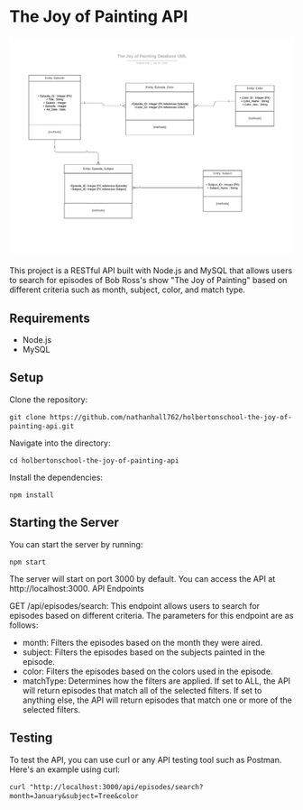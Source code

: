 # The Joy of Painting API

![Database UML](https://github.com/nathanhall762/holbertonschool-the-joy-of-painting-api/blob/main/DatabaseUML.jpeg)

This project is a RESTful API built with Node.js and MySQL that allows users to search for episodes of Bob Ross's show "The Joy of Painting" based on different criteria such as month, subject, color, and match type.

## Requirements

- Node.js
- MySQL

## Setup

Clone the repository:

```
git clone https://github.com/nathanhall762/holbertonschool-the-joy-of-painting-api.git
```

Navigate into the directory:
```
cd holbertonschool-the-joy-of-painting-api
```

Install the dependencies:
```
npm install
```

## Starting the Server

You can start the server by running:
```
npm start
```

The server will start on port 3000 by default. You can access the API at http://localhost:3000.
API Endpoints

GET /api/episodes/search: This endpoint allows users to search for episodes based on different criteria. 
The parameters for this endpoint are as follows:
- month: Filters the episodes based on the month they were aired.
- subject: Filters the episodes based on the subjects painted in the episode.
- color: Filters the episodes based on the colors used in the episode.
- matchType: Determines how the filters are applied.
 If set to ALL, the API will return episodes that match all of the selected filters. If set to anything else, the API will return episodes that match one or more of the selected filters.

## Testing

To test the API, you can use curl or any API testing tool such as Postman. Here's an example using curl:

```
curl "http://localhost:3000/api/episodes/search?month=January&subject=Tree&color
```